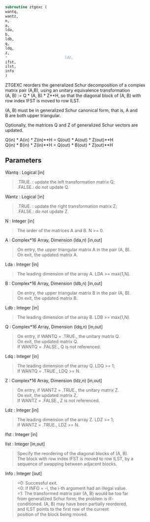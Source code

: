 ```fortran  
subroutine ztgexc (  
wantq,  
wantz,  
n,  
a,  
lda,  
b,  
ldb,  
q,  
ldq,  
z,  
*                          ldz,  
ifst,  
ilst,  
info  
)  
```  
  
ZTGEXC reorders the generalized Schur decomposition of a complex  
matrix pair (A,B), using an unitary equivalence transformation  
(A, B) := Q * (A, B) * Z**H, so that the diagonal block of (A, B) with  
row index IFST is moved to row ILST.  
  
(A, B) must be in generalized Schur canonical form, that is, A and  
B are both upper triangular.  
  
Optionally, the matrices Q and Z of generalized Schur vectors are  
updated.  
  
Q(in) * A(in) * Z(in)**H = Q(out) * A(out) * Z(out)**H  
Q(in) * B(in) * Z(in)**H = Q(out) * B(out) * Z(out)**H  
  
## Parameters  
Wantq : Logical [in]  
> .TRUE. : update the left transformation matrix Q;  
> .FALSE.: do not update Q.  
  
Wantz : Logical [in]  
> .TRUE. : update the right transformation matrix Z;  
> .FALSE.: do not update Z.  
  
N : Integer [in]  
> The order of the matrices A and B. N >= 0.  
  
A : Complex*16 Array, Dimension (lda,n) [in,out]  
> On entry, the upper triangular matrix A in the pair (A, B).  
> On exit, the updated matrix A.  
  
Lda : Integer [in]  
> The leading dimension of the array A. LDA >= max(1,N).  
  
B : Complex*16 Array, Dimension (ldb,n) [in,out]  
> On entry, the upper triangular matrix B in the pair (A, B).  
> On exit, the updated matrix B.  
  
Ldb : Integer [in]  
> The leading dimension of the array B. LDB >= max(1,N).  
  
Q : Complex*16 Array, Dimension (ldq,n) [in,out]  
> On entry, if WANTQ = .TRUE., the unitary matrix Q.  
> On exit, the updated matrix Q.  
> If WANTQ = .FALSE., Q is not referenced.  
  
Ldq : Integer [in]  
> The leading dimension of the array Q. LDQ >= 1;  
> If WANTQ = .TRUE., LDQ >= N.  
  
Z : Complex*16 Array, Dimension (ldz,n) [in,out]  
> On entry, if WANTZ = .TRUE., the unitary matrix Z.  
> On exit, the updated matrix Z.  
> If WANTZ = .FALSE., Z is not referenced.  
  
Ldz : Integer [in]  
> The leading dimension of the array Z. LDZ >= 1;  
> If WANTZ = .TRUE., LDZ >= N.  
  
Ifst : Integer [in]  
  
Ilst : Integer [in,out]  
> Specify the reordering of the diagonal blocks of (A, B).  
> The block with row index IFST is moved to row ILST, by a  
> sequence of swapping between adjacent blocks.  
  
Info : Integer [out]  
> =0:  Successful exit.  
> <0:  if INFO = -i, the i-th argument had an illegal value.  
> =1:  The transformed matrix pair (A, B) would be too far  
> from generalized Schur form; the problem is ill-  
> conditioned. (A, B) may have been partially reordered,  
> and ILST points to the first row of the current  
> position of the block being moved.  
  
